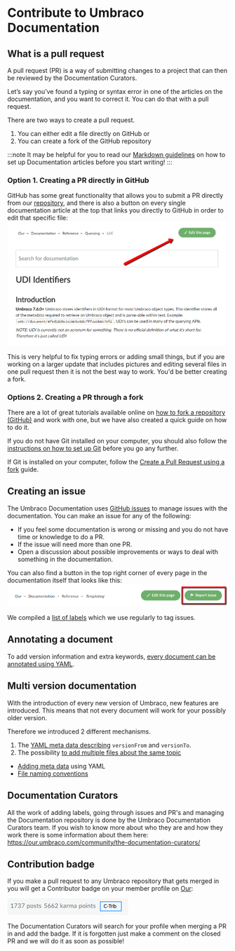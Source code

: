 # Contribute to Umbraco Documentation

## What is a pull request

A pull request (PR) is a way of submitting changes to a project that can then be reviewed by the Documentation Curators.

Let’s say you’ve found a typing or syntax error in one of the articles on the documentation, and you want to correct it. You can do that with a pull request.

There are two ways to create a pull request.

1. You can either edit a file directly on GitHub or
2. You can create a fork of the GitHub repository

:::note
It may be helpful for you to read our [Markdown guidelines](Markdown-Conventions) on how to set up Documentation articles before you start writing!
:::

### Option 1. Creating a PR directly in GitHub

GitHub has some great functionality that allows you to submit a PR directly from our [repository](https://github.com/umbraco/UmbracoDocs/), and there is also a button on every single documentation article at the top that links you directly to GitHub in order to edit that specific file:
![Our edit button](images/edit-this-page.png)

This is very helpful to fix typing errors or adding small things, but if you are working on a larger update that includes pictures and editing several files in one pull request then it is not the best way to work. You'd be better creating a fork.

### Options 2. Creating a PR through a fork

There are a lot of great tutorials available online on [how to fork a repository (GitHub)](https://help.github.com/articles/fork-a-repo/) and work with one, but we have also created a quick guide on how to do it.

If you do not have Git installed on your computer, you should also follow the [instructions on how to set up Git](https://help.github.com/articles/set-up-git/) before you go any further.

If Git is installed on your computer, follow the [Create a Pull Request using a fork](Pull-Requests) guide.

## Creating an issue

The Umbraco Documentation uses [GitHub issues](https://github.com/umbraco/UmbracoDocs/issues) to manage issues with the documentation.
You can make an issue for any of the following:

- If you feel some documentation is wrong or missing and you do not have time or knowledge to do a PR.
- If the issue will need more than one PR.
- Open a discussion about possible improvements or ways to deal with something in the documentation.

You can also find a button in the top right corner of every page in the documentation itself that looks like this:
![Our issue button](images/report-issue.png)  

We compiled a [list of labels](github-issues.md) which we use regularly to tag issues.

## Annotating a document

To add version information and extra keywords, [every document can be annotated using YAML](adding-metadata.md).

## Multi version documentation

With the introduction of every new version of Umbraco, new features are introduced.  This means that not every document will work for your possibly older version.

Therefore we introduced 2 different mechanisms.

1. The [YAML meta data describing](adding-metadata.md) `versionFrom` and `versionTo`.
2. The possibility [to add multiple files about the same topic](file-naming-conventions.md)

- [Adding meta data](adding-metadata.md) using YAML
- [File naming conventions](file-naming-conventions.md)

## Documentation Curators

All the work of adding labels, going through issues and PR's and managing the Documentation repository is done by the Umbraco Documentation Curators team. If you wish to know more about who they are and how they work there is some information about them here: https://our.umbraco.com/community/the-documentation-curators/

## Contribution badge

If you make a pull request to any Umbraco repository that gets merged in you will get a Contributor badge on your member profile on [Our](https://our.umbraco.com):

![Contributor badge on our](images/c-trib-badge.png)

The Documentation Curators will search for your profile when merging a PR in and add the badge. 
If it is forgotten just make a comment on the closed PR and we will do it as soon as possible!

